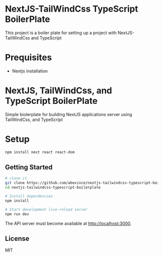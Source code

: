 # NextJS-TailWindCss TypeScript BoilerPlate

This project is a boiler plate for setting up a project with NextJS-TailWindCss and TypeScript


# Prequisites 
- Nextjs installation



# NextJS, TailWindCss, and TypeScript BoilerPlate
Simple biolerplate for building NextJS applications server using TailWindCss, and TypeScript 


# Setup 
```sh
npm install next react react-dom
```

## Getting Started
```sh
# clone it
git clone https://github.com/abevince/nextjs-tailwindcss-typescript-boilerplate.git
cd nextjs-tailwindcss-typescript-boilerplate

# Install dependencies
npm install

# Start development live-reload server
npm run dev
```
The API server must become available at [http://localhost:3000](http://localhost:3000).

License
-------
MIT
